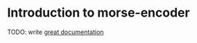 # Introduction to morse-encoder

TODO: write [great documentation](http://jacobian.org/writing/what-to-write/)
